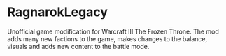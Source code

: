 # RagnarokLegacy
Unofficial game modification for Warcraft III The Frozen Throne. The mod adds many new factions to the game, makes changes to the balance, visuals and adds new content to the battle mode.

